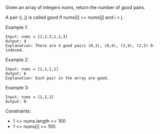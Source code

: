 Given an array of integers nums, return the number of good pairs.

A pair (i, j) is called good if nums[i] == nums[j] and i < j.

Example 1:
```
Input: nums = [1,2,3,1,1,3]
Output: 4
Explanation: There are 4 good pairs (0,3), (0,4), (3,4), (2,5) 0-indexed.
```
Example 2:
```
Input: nums = [1,1,1,1]
Output: 6
Explanation: Each pair in the array are good.
```
Example 3:
```
Input: nums = [1,2,3]
Output: 0
 ```

Constraints:
* 1 <= nums.length <= 100
* 1 <= nums[i] <= 100